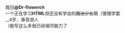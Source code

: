 我日<strong>@Dr-flowerch</strong>    
一个正在学习<strong>HTML</strong>但还没有学会的<del>魔法少女</del>屑（慢慢学罢  
__4岁，事音游人  
（能写这么多我已经竭尽脑力了  
<!---www--->
